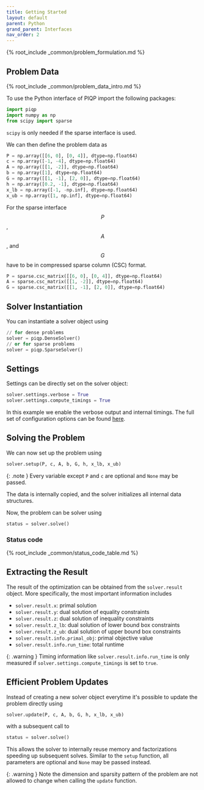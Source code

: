 ```yaml
---
title: Getting Started
layout: default
parent: Python
grand_parent: Interfaces
nav_order: 2
---
```


{% root_include _common/problem_formulation.md %}

## Problem Data

{% root_include _common/problem_data_intro.md %}

To use the Python interface of PIQP import the following packages:
```python
import piqp
import numpy as np
from scipy import sparse
```
`scipy` is only needed if the sparse interface is used.

We can then define the problem data as

```python
P = np.array([[6, 0], [0, 4]], dtype=np.float64)
c = np.array([-1, -4], dtype=np.float64)
A = np.array([[1, -2]], dtype=np.float64)
b = np.array([1], dtype=np.float64)
G = np.array([[1, -1], [2, 0]], dtype=np.float64)
h = np.array([0.2, -1], dtype=np.float64)
x_lb = np.array([-1, -np.inf], dtype=np.float64)
x_ub = np.array([1, np.inf], dtype=np.float64)
```

For the sparse interface $$P$$, $$A$$, and $$G$$ have to be in compressed sparse column (CSC) format.

```python
P = sparse.csc_matrix([[6, 0], [0, 4]], dtype=np.float64)
A = sparse.csc_matrix([[1, -2]], dtype=np.float64)
G = sparse.csc_matrix([[1, -1], [2, 0]], dtype=np.float64)
```

## Solver Instantiation

You can instantiate a solver object using

```python
// for dense problems
solver = piqp.DenseSolver()
// or for sparse problems
solver = piqp.SparseSolver()
```

## Settings

Settings can be directly set on the solver object:

```python
solver.settings.verbose = True
solver.settings.compute_timings = True
```

In this example we enable the verbose output and internal timings. The full set of configuration options can be found [here]({{site.baseurl}}/interfaces/settings).

## Solving the Problem

We can now set up the problem using

```python
solver.setup(P, c, A, b, G, h, x_lb, x_ub)
```

{: .note }
Every variable except `P` and `c` are optional and `None` may be passed.

The data is internally copied, and the solver initializes all internal data structures.

Now, the problem can be solver using

```python
status = solver.solve()
```

### Status code

{% root_include _common/status_code_table.md %}

## Extracting the Result

The result of the optimization can be obtained from the `solver.result` object. More specifically, the most important information includes
* `solver.result.x`: primal solution
* `solver.result.y`: dual solution of equality constraints
* `solver.result.z`: dual solution of inequality constraints
* `solver.result.z_lb`: dual solution of lower bound box constraints
* `solver.result.z_ub`: dual solution of upper bound box constraints
* `solver.result.info.primal_obj`: primal objective value
* `solver.result.info.run_time`: total runtime

{: .warning }
Timing information like `solver.result.info.run_time` is only measured if `solver.settings.compute_timings` is set to `true`.

## Efficient Problem Updates

Instead of creating a new solver object everytime it's possible to update the problem directly using

```python
solver.update(P, c, A, b, G, h, x_lb, x_ub)
```

with a subsequent call to

```python
status = solver.solve()
```

This allows the solver to internally reuse memory and factorizations speeding up subsequent solves. Similar to the `setup` function, all parameters are optional and `None` may be passed instead.

{: .warning }
Note the dimension and sparsity pattern of the problem are not allowed to change when calling the `update` function.
